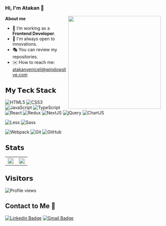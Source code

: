 ### Hi, I'm Atakan 👋 

<img align='right' src="https://octodex.github.com/images/NUX_Octodex.gif" width="300">
 
**About me**
- 🔭 I’m working as a **Frontend Developer**.
- 🌟 I'm always open to innovations.
- 🎭 You can review my repositories.
- ✉️ How to reach me: atakanyeniceli@windowslive.com

## 𝗠𝘆 𝗧𝗲𝗰𝗸 𝗦𝘁𝗮𝗰𝗸

![HTML5](https://img.shields.io/badge/-HTML5-%23E44D27?style=flat-square&logo=html5&logoColor=ffffff)
![CSS3](https://img.shields.io/badge/-CSS3-%231572B6?style=flat-square&logo=css3)
![JavaScript](https://img.shields.io/badge/-JavaScript-%23F7DF1C?style=flat-square&logo=javascript&logoColor=000000&labelColor=%23F7DF1C&color=%23FFCE5A)
![TypeScript](https://img.shields.io/badge/-TypeScript-007ACC?style=flat-square&logo=typescript&logoColor=white)
![React](https://img.shields.io/badge/-React-%23282C34?style=flat-square&logo=react)
![Redux](https://img.shields.io/badge/-Redux-%23282C34?style=flat-square&logo=redux)
![NextJS](https://img.shields.io/badge/-NextJS-%23282C34?style=flat-square&logo=next.js)
![jQuery](https://img.shields.io/badge/-jQuery-1D6BB0?style=flat-square&logo=jquery)
![ChartJS](https://img.shields.io/badge/-Chart_JS-fdfdfd?style=flat-square&logo=chart.js)

![Less](https://img.shields.io/badge/-Less-%231d365d?style=flat-square&logo=less&logoColor=ffffff)
![Sass](https://img.shields.io/badge/-Sass-%23CC6699?style=flat-square&logo=sass&logoColor=ffffff)


![Webpack](https://img.shields.io/badge/-Webpack-%232C3A42?style=flat-square&logo=webpack)
![Git](https://img.shields.io/badge/-Git-%23F05032?style=flat-square&logo=git&logoColor=%23ffffff)
![GitHub](https://img.shields.io/badge/-GitHub-%232C3A42?style=flat-square&logo=github)

## 𝗦𝘁𝗮𝘁𝘀

<table>
 <tr style="border: none !important;">
  <td valign="top" width="50%" style="border: none !important;">
   <img src="https://github-readme-stats.vercel.app/api?username=atakanyeniceli&show_icons=true&theme=dracula" style="width: 100%" />
  </td>
  <td valign="top" width="50%">
   <img src="http://github-readme-streak-stats.herokuapp.com?user=atakanyeniceli&theme=darcula&date_format=j%20M%5B%20Y%5D" style="width: 100%" />
  </td>
 </tr>
</table>

## 𝗩𝗶𝘀𝗶𝘁𝗼𝗿𝘀

![Profile views](https://komarev.com/ghpvc/?username=atakanyeniceli&style=flat&color=orange)

## Contact to Me 💬
[![Linkedin Badge](https://img.shields.io/badge/LinkedIn-0077B5?style=for-the-badge&logo=linkedin&logoColor=white)](https://www.linkedin.com/in/atakan-yeniceli6920691a1/)
[![Gmail Badge](https://img.shields.io/badge/Gmail-D14836?style=for-the-badge&logo=gmail&logoColor=white&link=mailto:yeniceliatakan@gmail.com)](mailto:yeniceliatakan@gmail.com)
